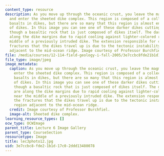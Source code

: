 ```yaml
---
content_type: resource
description: As you move up through the oceanic crust, you leave the magma chamber
  and enter the sheeted dike complex. This region is composed of a collection of vertically-oriented
  basalts in dikes, but there are so many that this region is almost entirely composed
  of dikes. In this image you can see one of these darker dikes cutting up and left
  though a basaltic rock that is just composed of dikes itself. The darker rocks are
  along the dike margins due to rapid cooling against lighter-colored rocks near the
  middle of a previously intruded dike. The extension responsible for creating the
  fractures that the dikes travel up is due to the tectonic instability of the region
  adjacent to the mid-ocean ridge. Image courtesy of Professor Burchfiel.
file: /media/courses/12-114-field-geology-i-fall-2005/3e7ccbc8fde21b1d17c02ddd13480078_lec3photo12.jpg
file_type: image/jpeg
image_metadata:
  caption: As you move up through the oceanic crust, you leave the magma chamber and
    enter the sheeted dike complex. This region is composed of a collection of vertically-oriented
    basalts in dikes, but there are so many that this region is almost entirely composed
    of dikes. In this image you can see one of these darker dikes cutting up and left
    though a basaltic rock that is just composed of dikes itself. The darker rocks
    are along the dike margins due to rapid cooling against lighter-colored rocks
    near the middle of a previously intruded dike. The extension responsible for creating
    the fractures that the dikes travel up is due to the tectonic instability of the
    region adjacent to the mid-ocean ridge.
  credit: Image courtesy of Professor Burchfiel.
  image-alt: Sheeted dike complex.
learning_resource_types: []
ocw_type: OCWImage
parent_title: Lecture 6 Image Gallery
parent_type: CourseSection
resourcetype: Image
title: lec3photo12.jpg
uid: 3e7ccbc8-fde2-1b1d-17c0-2ddd13480078
---
```


